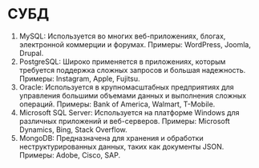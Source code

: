 # СУБД

1. MySQL: Используется во многих веб-приложениях, блогах, электронной коммерции и форумах. Примеры: WordPress, Joomla, Drupal.
2. PostgreSQL: Широко применяется в приложениях, которым требуется поддержка сложных запросов и большая надежность. Примеры: Instagram, Apple, Fujitsu.
3. Oracle: Используется в крупномасштабных предприятиях для управления большими объемами данных и выполнения сложных операций. Примеры: Bank of America, Walmart, T-Mobile.
4. Microsoft SQL Server: Используется на платформе Windows для различных приложений и веб-серверов. Примеры: Microsoft Dynamics, Bing, Stack Overflow.
5. MongoDB: Предназначена для хранения и обработки неструктурированных данных, таких как документы JSON. Примеры: Adobe, Cisco, SAP.
